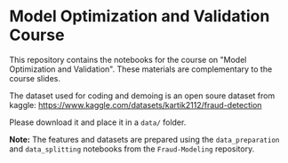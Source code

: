 # Model Optimization and Validation Course

This repository contains the notebooks for the course on "Model Optimization and Validation". These materials are complementary to the course slides.

The dataset used for coding and demoing is an open soure dataset from kaggle:
https://www.kaggle.com/datasets/kartik2112/fraud-detection 

Please download it and place it in a `data/` folder.

**Note:** The features and datasets are prepared using the `data_preparation` and `data_splitting` notebooks from the `Fraud-Modeling` repository.
